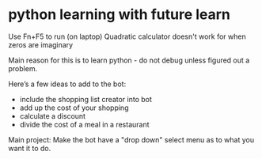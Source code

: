 # python learning with future learn

Use Fn+F5 to run (on laptop)
Quadratic calculator doesn't work for when zeros are imaginary

Main reason for this is to learn python - do not debug unless figured out a problem.

Here’s a few ideas to add to the bot:

- include the shopping list creator into bot
- add up the cost of your shopping
- calculate a discount
- divide the cost of a meal in a restaurant

Main project:
Make the bot have a "drop down" select menu as to what you want it to do.
